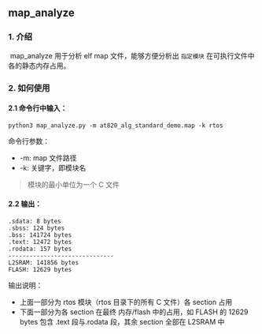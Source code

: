 ## map_analyze

### 1. 介绍

​	map_analyze 用于分析 elf map 文件，能够方便分析出 `指定模块` 在可执行文件中各的静态内存占用。

### 2. 如何使用

#### 2.1 命令行中输入：

```
python3 map_analyze.py -m at820_alg_standard_demo.map -k rtos
```

命令行参数：

* -m: map 文件路径
* -k: 关键字，即模块名

> 模块的最小单位为一个 C 文件

#### 2.2 输出：

```
.sdata: 8 bytes
.sbss: 124 bytes
.bss: 141724 bytes
.text: 12472 bytes
.rodata: 157 bytes
------------------------------
L2SRAM: 141856 bytes
FLASH: 12629 bytes
```

输出说明：

* 上面一部分为 rtos 模块（rtos 目录下的所有 C 文件）各 section 占用
* 下面一部分为各 section 在最终 内存/flash 中的占用，如 FLASH 的 12629 bytes 包含 .text 段与.rodata 段，其余 section 全部在 L2SRAM 中
